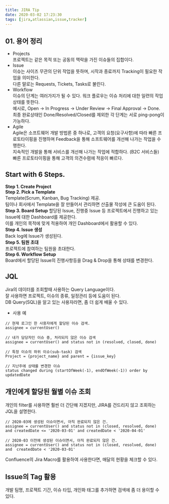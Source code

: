 ```yaml
---
title: JIRA Tip
date: 2020-03-02 17:23:30
tags: [jira,atlassian,issue,tracker]
---
```

## 01. 용어 정리
- Projects  
프로젝트는 같은 목적 또는 공동의 맥락을 가진 이슈들의 집합이다.
- Issue  
이슈는 사이즈 무관의 단위 작업을 뜻하며, 시작과 종료까지 Tracking이 필요한 작업을 의미한다.  
다른 말로는 Requests, Tickets, Tasks로 불린다.  
- Workflow  
이슈의 단계는 여러가지가 될 수 있다. 워크 플로우는 이슈 처리에 대한 일련의 작업상태를 뜻한다.  
예시로, Open -> In Progress -> Under Review -> Final Approval -> Done.  
최종 완료상태인 Done/Resolved/Closed를 제외한 각 단계는 서로 ping-pong이 가능하다.  
- Agile  
Agile은 소프트웨어 개발 방법론 중 하나로, 고객의 요청(요구사항)에 따라 빠른 프로토타이핑을 진행하며 Feedback을 통해 소프트웨어를 개선해 나가는 작업을 수행한다.  
지속적인 개발을 통해 서비스를 개선해 나가는 작업에 적합하다. (B2C 서비스들)  
빠른 프로토타이핑을 통해 고객의 의견수렴에 적응이 빠르다.  

## Start with 6 Steps.
**Step 1. Create Project**  
**Step 2. Pick a Template**   
  Template(Scrum, Kanban, Bug Tracking) 제공.  
  팀이나 회사에서 Template을 잘 만들어서 관리하면 산출물 작성에 큰 도움이 된다.  
**Step 3. Board Setup**
  할당된 Issue, 진행중 Issue 등 프로젝트에서 진행하고 있는 Issue에 대한 Dashboard를 제공한다.  
  이를 개인의 목적에 맞게 적용하여 개인 Dashboard에서 활용할 수 있다.  
**Step 4. Issue 생성**  
  Back log에 Issue가 생성된다.  
**Step 5. 팀원 초대**  
  프로젝트에 참여하는 팀원을 초대한다.  
**Step 6. Workflow Setup**  
  Board에서 할당된 Issue의 진행사항등을 Drag & Drop을 통해 상태를 변경한다.  

## JQL
Jira의 데이터를 조회할때 사용하는 Query Language이다.  
잘 사용하면 프로젝트, 이슈의 종류, 일정관리 등에 도움이 된다.  
DB Query(SQL)을 알고 있는 사용자라면, 좀 더 쉽게 배울 수 있다.

- 사용 예
```
// 현재 로그인 한 사용자에게 할당된 이슈 검색.
assignee = currentUser()
```
```
// 내가 담당자인 이슈 중, 처리되지 않은 이슈 검색
assignee = currentUser() and status not in (resolved, closed, done)
```
```
// 특정 이슈의 하위 이슈(sub-task) 검색
Project = {project_name} and parent = {issue_key}
```
```
// 지난주에 상태를 변경한 이슈
status changed during (startOfWeek(-1), endOfWeek(-1)) order by updatedDate
```

## 개인에게 할당된 월별 이슈 조회
개인의 filter를 사용하면 훨씬 더 간단해 지겠지만, JIRA를 건드리지 않고 조회하는 JQL을 설명한다.  
```
// 2020-03에 생성된 이슈이면서, 아직 완료되지 않은 건.
assignee = currentUser() and status not in (closed, resolved, done) and createdDate <= '2020-03-01' and createdDate < '2020-04-01'
```
```
// 2020-03 이전에 생성된 이슈이면서, 아직 완료되지 않은 건.
assignee = currentUser() and status not in (closed, resolved, done) and  createdDate < '2020-03-01'
```
Confluence의 Jira Macro를 활용하여 사용한다면, 매달의 현황을 체크할 수 있다.  

## Issue의 Tag 활용
개발 팀명, 프로젝트 기간, 이슈 타입, 개인화 태그를 추가하면 검색에 좀 더 용이할 수 있다.